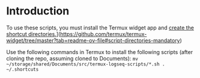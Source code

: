 # Introduction

To use these scripts, you must install the Termux widget app and [create the shortcut directories.](https://github.com/termux/termux-widget/tree/master?tab=readme-ov-file#script-directories-mandatory)](https://github.com/termux/termux-widget/tree/master?tab=readme-ov-file#script-directories-mandatory)

Use the following commands in Termux to install the following scripts (after cloning the repo, assuming cloned to Documents):
`mv ~/storage/shared/Documents/src/termux-logseq-scripts/*.sh . ~/.shortcuts`